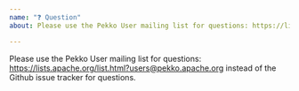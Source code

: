 ```yaml
---
name: "❓ Question"
about: Please use the Pekko User mailing list for questions: https://lists.apache.org/list.html?users@pekko.apache.org

---
```


Please use the Pekko User mailing list for questions: https://lists.apache.org/list.html?users@pekko.apache.org instead
of the Github issue tracker for questions.